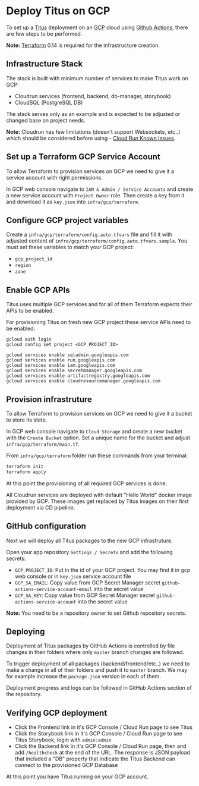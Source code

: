 # Deploy Titus on GCP

To set up a [Titus] deployment on an [GCP] cloud using [Github Actions], there are few steps to be performed.

**Note:** [Terraform] 0.14 is required for the infrastructure creation.

## Infrastructure Stack

The stack is built with minimum number of services to make Titus work on GCP:
- Cloudrun services (frontend, backend, db-manager, storybook)
- CloudSQL (PostgreSQL DB)

The stack serves only as an example and is expected to be adjusted or changed base on project needs.

**Note:** Cloudrun has few limitations (doesn't support Websockets, etc..) which should be considered before using - [Cloud Run Known Issues](https://cloud.google.com/run/docs/issues).

## Set up a Terraform GCP Service Account

To allow Terraform to provision services on GCP we need to give it a service account with right permissions.

In GCP web console navigate to `IAM & Admin / Service Accounts` and create a new service account with `Project Owner` role. Then create a key from it and download it as `key.json` into `infra/gcp/terraform`.


## Configure GCP project variables

Create a `infra/gcp/terraform/config.auto.tfvars` file and fill it with adjusted content of `infra/gcp/terraform/config.auto.tfvars.sample`. You must set these variables to match your GCP project:
- `gcp_project_id`
- `region`
- `zone`

## Enable GCP APIs

Titus uses multiple GCP services and for all of them Terraform expects their APIs to be enabled.

For provisioning Titus on fresh new GCP project these service APIs need to be enabled:
```
gcloud auth login
gcloud config set project <GCP_PROJECT_ID>

gcloud services enable sqladmin.googleapis.com
gcloud services enable run.googleapis.com
gcloud services enable iam.googleapis.com
gcloud services enable secretmanager.googleapis.com
gcloud services enable artifactregistry.googleapis.com
gcloud services enable cloudresourcemanager.googleapis.com
```

## Provision infrastruture

To allow Terraform to provision services on GCP we need to give it a bucket to store its state.

In GCP web console navigate to `Cloud Storage` and create a new bucket with the `Create Bucket` option. Set a unique name for the bucket and adjust `infra/gcp/terraform/main.tf`.

From `infra/gcp/terraform` folder run these commands from your terminal:
```sh
terraform init
terraform apply
```

At this point the provisioning of all required GCP services is done.

All Cloudrun services are deployed with default "Hello World" docker image provided by GCP. These images get replaced by Titus images on their first deployment via CD pipeline.


## GitHub configuration

Next we will deploy all Titus packages to the new GCP infrastruture.

Open your app repository `Settings / Secrets` and add the following secrets:
- `GCP_PROJECT_ID`:  Put in the id of your GCP project. You may find it in gcp web console or in `key.json` service account file
- `GCP_SA_EMAIL`: Copy value from GCP Secret Manager secret `github-actions-service-account-email` into the secret value
- `GCP_SA_KEY`: Copy value from GCP Secret Manager secret `github-actions-service-account` into the secret value

**Note:** You need to be a repository owner to set Github repository secrets.

## Deploying

Deployment of Titus packages by GitHub Actions is controlled by file changes in their folders where only `master` branch changes are followed.

To trigger deployment of all packages (backend/frontend/etc..) we need to make a change in all of their folders and push it to `master` branch. We may for example increase the `package.json` version in each of them.

Deployment progress and logs can be followed in GitHub Actions section of the repository.

## Verifying GCP deployment

- Click the Frontend link in it's GCP Console / Cloud Run page to see Titus
- Click the Storybook link in it's GCP Console / Cloud Run page to see Titus Storybook, login with `admin:admin`
- Click the Backend link in it's GCP Console / Cloud Run page, then and add `/healthcheck` at the end of the URL. The response is JSON payload that included a "DB" property that indicate the Titus Backend can connect to the provisioned GCP Database

At this point you have Titus running on your GCP account. 

[GCP]: https://console.cloud.google.com
[Github Actions]: https://github.com/features/actions
[Titus]: https://github.com/nearform/titus
[Terraform]: https://www.terraform.io
